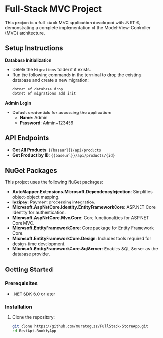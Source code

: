 # Full-Stack MVC Project

This project is a full-stack MVC application developed with .NET 6, demonstrating a complete implementation of the Model-View-Controller (MVC) architecture.

## Setup Instructions

**Database Initialization**

   - Delete the `Migrations` folder if it exists.
   - Run the following commands in the terminal to drop the existing database and create a new migration:
     ```bash
     dotnet ef database drop
     dotnet ef migrations add init
     ```

**Admin Login**

   - Default credentials for accessing the application:
     - **Name**: Admin
     - **Password**: Admin+123456
     
## API Endpoints

- **Get All Products**: `{{baseurl}}/api/products`
- **Get Product by ID**: `{{baseurl}}/api/products/{id}`

## NuGet Packages

This project uses the following NuGet packages:

- **AutoMapper.Extensions.Microsoft.DependencyInjection**: Simplifies object-object mapping.
- **Iyzipay**: Payment processing integration.
- **Microsoft.AspNetCore.Identity.EntityFrameworkCore**: ASP.NET Core Identity for authentication.
- **Microsoft.AspNetCore.Mvc.Core**: Core functionalities for ASP.NET Core MVC.
- **Microsoft.EntityFrameworkCore**: Core package for Entity Framework Core.
- **Microsoft.EntityFrameworkCore.Design**: Includes tools required for design-time development.
- **Microsoft.EntityFrameworkCore.SqlServer**: Enables SQL Server as the database provider.

## Getting Started

### Prerequisites

- .NET SDK 6.0 or later

### Installation

1. Clone the repository:
   ```bash
   git clone https://github.com/muratoguzz/FullStack-StoreApp.git
   cd RestApi-BookfyApp



